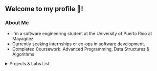 ## Welcome to my profile 🥳!

### About Me
* I'm a software engineering student at the University of Puerto Rico
at Mayagüez. 
* Currently seeking internships or co-ops in software development.
* Completed Coursework: Advanced Programming, Data Structures & Algorithms



<details>
  <summary>Projects & Labs List</summary>
  <ul>
  <li> Includes a list of my personal projects, coursework projects, club projects, and course labs.
  </ul>

<table class="tg">
<thead>
    <tr>
        <th class="tg-c3ow">Project</th>
        <th class="tg-c3ow">Progress</th>
        <th class="tg-c3ow">Repository Links</th>
    </tr>

<tbody>
  <tr>
    <td class="tg-c3ow"> Elevator System Prototype </td>
    <td class="tg-c3ow"> In Progress </td>
    <td class="tg-c3ow"><a href="https://github.com/aquino35/elevator_system_prototype"> Repo Link </a></td>
  </tr>

  <tr>
    <td class="tg-c3ow"> Huffman Encoder </td>
    <td class="tg-c3ow"> Completed </td>
    <td class="tg-c3ow"><a href="https://github.com/Mercrist/Huffman-Encoder"> Repo Link </a></td>
  </tr>

  <tr>
    <td class="tg-c3ow"> Threads Processor Simulator </td>
    <td class="tg-c3ow"> Completed </td>
    <td class="tg-c3ow"><a href="https://github.com/Mercrist/Thread-Processing-Simulator"> Repo Link </a></td>
  </tr>

  <tr>
    <td class="tg-c3ow"> Data Structures Lab Repository </td>
    <td class="tg-c3ow"> Completed </td>
    <td class="tg-c3ow"><a href="https://github.com/Mercrist/Data-Structures-Labs"> Repo Link </a></td>
  </tr>

  <tr>
    <td class="tg-c3ow"> "Akamatsu": Discord Bot </td>
    <td class="tg-c3ow"> Completed </td>
    <td class="tg-c3ow"><a href="https://github.com/Mercrist/AkamatsuBot"> Repo Link </a></td>
  </tr>

  <tr>
    <td class="tg-c3ow"> Sudoku Backtracking Visualizer </td>
    <td class="tg-c3ow"> Completed </td>
    <td class="tg-c3ow"><a href="https://github.com/Mercrist/Sudoku-GUI"> Repo Link </a></td>
  </tr>


  <tr>
    <td class="tg-c3ow"> Pac-Man </td>
    <td class="tg-c3ow"> Completed </td>
    <td class="tg-c3ow"><a href="https://github.com/Mercrist/PacMan"> Repo Link </a></td>
  </tr>

  <tr>
    <td class="tg-c3ow"> Audio Visualizer </td>
    <td class="tg-c3ow"> Completed </td>
    <td class="tg-c3ow"><a href="https://github.com/Mercrist/AudioVisualizer"> Repo Link </a></td>
  </tr>

</tbody>
</table>
</details>

